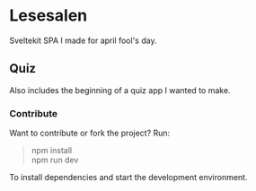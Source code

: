 # Lesesalen

Sveltekit SPA I made for april fool's day.

## Quiz

Also includes the beginning of a quiz app I wanted to make.

### Contribute

Want to contribute or fork the project? Run:

> npm install  
> npm run dev

To install dependencies and start the development environment.
